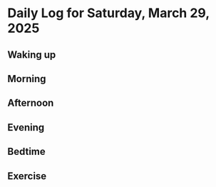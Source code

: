 # Daily Log for Saturday, March 29, 2025

## Waking up

## Morning

## Afternoon

## Evening

## Bedtime

## Exercise
